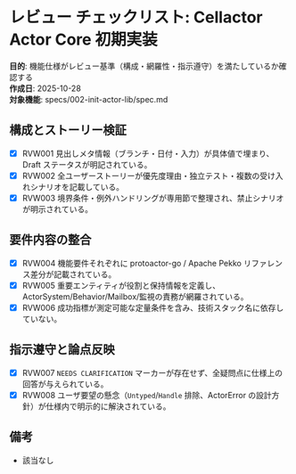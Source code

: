 # レビュー チェックリスト: Cellactor Actor Core 初期実装

**目的**: 機能仕様がレビュー基準（構成・網羅性・指示遵守）を満たしているか確認する  
**作成日**: 2025-10-28  
**対象機能**: specs/002-init-actor-lib/spec.md

## 構成とストーリー検証

- [x] RVW001 見出しメタ情報（ブランチ・日付・入力）が具体値で埋まり、Draft ステータスが明記されている。  
- [x] RVW002 全ユーザーストーリーが優先度理由・独立テスト・複数の受け入れシナリオを記載している。  
- [x] RVW003 境界条件・例外ハンドリングが専用節で整理され、禁止シナリオが明示されている。  

## 要件内容の整合

- [x] RVW004 機能要件それぞれに protoactor-go / Apache Pekko リファレンス差分が記載されている。  
- [x] RVW005 重要エンティティが役割と保持情報を定義し、ActorSystem/Behavior/Mailbox/監視の責務が網羅されている。  
- [x] RVW006 成功指標が測定可能な定量条件を含み、技術スタック名に依存していない。  

## 指示遵守と論点反映

- [x] RVW007 `NEEDS CLARIFICATION` マーカーが存在せず、全疑問点に仕様上の回答が与えられている。  
- [x] RVW008 ユーザ要望の懸念（`Untyped`/`Handle` 排除、ActorError の設計方針）が仕様内で明示的に解決されている。  

## 備考

- 該当なし
